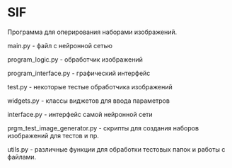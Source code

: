 # SIF
Программа для оперирования наборами изображений.

main.py - файл с нейронной сетью

program_logic.py - обработчик изображений

program_interface.py - графический интерфейс

test.py - некоторые тестые обработчика изображений

widgets.py - классы виджетов для ввода параметров

interface.py - интерфейс самой нейронной сети

prgm_test_image_generator.py - скрипты для создания наборов изображений для тестов и пр.

utils.py - различные функции для обработки тестовых папок и работы с файлами.
